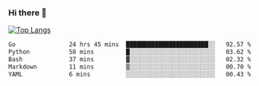 ### Hi there 👋

<!--
**3Xpl0it3r/3Xpl0it3r** is a ✨ _special_ ✨ repository because its `README.md` (this file) appears on your GitHub profile.

Here are some ideas to get you started:

- 🔭 I’m currently working on ...
- 🌱 I’m currently learning ...
- 👯 I’m looking to collaborate on ...
- 🤔 I’m looking for help with ...
- 💬 Ask me about ...
- 📫 How to reach me: ...
- 😄 Pronouns: ...
- ⚡ Fun fact: ...
-->


[![Top Langs](https://github-readme-stats.vercel.app/api/top-langs/?username=3Xpl0it3r&layout=compact)](https://github.com/3Xpl0it3r/3Xpl0it3r)

<!--START_SECTION:waka-->

```txt
Go               24 hrs 45 mins  ███████████████████████░░   92.57 %
Python           58 mins         █░░░░░░░░░░░░░░░░░░░░░░░░   03.62 %
Bash             37 mins         ▓░░░░░░░░░░░░░░░░░░░░░░░░   02.32 %
Markdown         11 mins         ▒░░░░░░░░░░░░░░░░░░░░░░░░   00.70 %
YAML             6 mins          ░░░░░░░░░░░░░░░░░░░░░░░░░   00.43 %
```

<!--END_SECTION:waka-->
